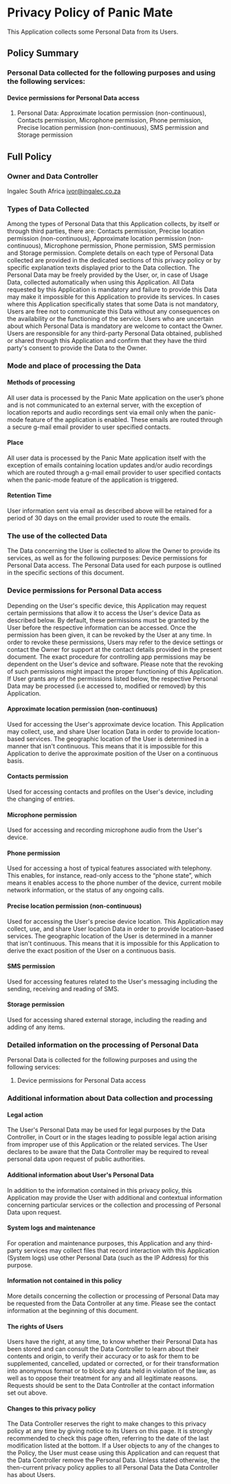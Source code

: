 # Privacy Policy of Panic Mate

This Application collects some Personal Data from its Users.

## Policy Summary

### Personal Data collected for the following purposes and using the following services:
#### Device permissions for Personal Data access
1. Personal Data: Approximate location permission (non-continuous), Contacts permission, Microphone permission, Phone permission, Precise location permission (non-continuous), SMS permission and Storage permission

## Full Policy

### Owner and Data Controller
Ingalec South Africa
ivor@ingalec.co.za

### Types of Data Collected
Among the types of Personal Data that this Application collects, by itself or through third parties, there are: Contacts permission, Precise location permission (non-continuous), Approximate location permission (non-continuous), Microphone permission, Phone permission, SMS permission and Storage permission. 
Complete details on each type of Personal Data collected are provided in the dedicated sections of this privacy policy or by specific explanation texts displayed prior to the Data collection.
The Personal Data may be freely provided by the User, or, in case of Usage Data, collected automatically when using this Application.
All Data requested by this Application is mandatory and failure to provide this Data may make it impossible for this Application to provide its services. In cases where this Application specifically states that some Data is not mandatory, Users are free not to communicate this Data without any consequences on the availability or the functioning of the service.
Users who are uncertain about which Personal Data is mandatory are welcome to contact the Owner.
Users are responsible for any third-party Personal Data obtained, published or shared through this Application and confirm that they have the third party's consent to provide the Data to the Owner.

### Mode and place of processing the Data
#### Methods of processing
All user data is processed by the Panic Mate application on the user’s phone and is not communicated to an external server, with the exception of location reports and audio recordings sent via email only when the panic-mode feature of the application is enabled. These emails are routed through a secure g-mail email provider to user specified contacts.

#### Place
All user data is processed by the Panic Mate application itself with the exception of emails containing location updates and/or audio recordings which are routed through a g-mail email provider to user specified contacts when the panic-mode feature of the application is triggered.

#### Retention Time
User information sent via email as described above will be retained for a period of 30 days on the email provider used to route the emails.

### The use of the collected Data
The Data concerning the User is collected to allow the Owner to provide its services, as well as for the following purposes: Device permissions for Personal Data access. 
The Personal Data used for each purpose is outlined in the specific sections of this document.

### Device permissions for Personal Data access
Depending on the User's specific device, this Application may request certain permissions that allow it to access the User's device Data as described below.
By default, these permissions must be granted by the User before the respective information can be accessed. Once the permission has been given, it can be revoked by the User at any time. In order to revoke these permissions, Users may refer to the device settings or contact the Owner for support at the contact details provided in the present document.
The exact procedure for controlling app permissions may be dependent on the User's device and software.
Please note that the revoking of such permissions might impact the proper functioning of this Application.
If User grants any of the permissions listed below, the respective Personal Data may be processed (i.e accessed to, modified or removed) by this Application.

#### Approximate location permission (non-continuous)
Used for accessing the User's approximate device location. This Application may collect, use, and share User location Data in order to provide location-based services.
The geographic location of the User is determined in a manner that isn't continuous. This means that it is impossible for this Application to derive the approximate position of the User on a continuous basis. 

#### Contacts permission
Used for accessing contacts and profiles on the User's device, including the changing of entries.

#### Microphone permission
Used for accessing and recording microphone audio from the User's device.

#### Phone permission
Used for accessing a host of typical features associated with telephony. This enables, for instance, read-only access to the “phone state”, which means it enables access to the phone number of the device, current mobile network information, or the status of any ongoing calls.

#### Precise location permission (non-continuous)
Used for accessing the User's precise device location. This Application may collect, use, and share User location Data in order to provide location-based services.
The geographic location of the User is determined in a manner that isn't continuous. This means that it is impossible for this Application to derive the exact position of the User on a continuous basis.

#### SMS permission
Used for accessing features related to the User's messaging including the sending, receiving and reading of SMS.

#### Storage permission
Used for accessing shared external storage, including the reading and adding of any items.

### Detailed information on the processing of Personal Data
Personal Data is collected for the following purposes and using the following services:
1. Device permissions for Personal Data access

### Additional information about Data collection and processing

#### Legal action
The User's Personal Data may be used for legal purposes by the Data Controller, in Court or in the stages leading to possible legal action arising from improper use of this Application or the related services.
The User declares to be aware that the Data Controller may be required to reveal personal data upon request of public authorities. 

#### Additional information about User's Personal Data
In addition to the information contained in this privacy policy, this Application may provide the User with additional and contextual information concerning particular services or the collection and processing of Personal Data upon request. 

#### System logs and maintenance
For operation and maintenance purposes, this Application and any third-party services may collect files that record interaction with this Application (System logs) use other Personal Data (such as the IP Address) for this purpose. 

#### Information not contained in this policy
More details concerning the collection or processing of Personal Data may be requested from the Data Controller at any time. Please see the contact information at the beginning of this document. 

#### The rights of Users
Users have the right, at any time, to know whether their Personal Data has been stored and can consult the Data Controller to learn about their contents and origin, to verify their accuracy or to ask for them to be supplemented, cancelled, updated or corrected, or for their transformation into anonymous format or to block any data held in violation of the law, as well as to oppose their treatment for any and all legitimate reasons. Requests should be sent to the Data Controller at the contact information set out above. 

#### Changes to this privacy policy
The Data Controller reserves the right to make changes to this privacy policy at any time by giving notice to its Users on this page. It is strongly recommended to check this page often, referring to the date of the last modification listed at the bottom. If a User objects to any of the changes to the Policy, the User must cease using this Application and can request that the Data Controller remove the Personal Data. Unless stated otherwise, the then-current privacy policy applies to all Personal Data the Data Controller has about Users. 
